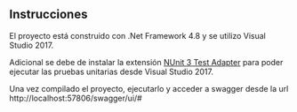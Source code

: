 ## Instrucciones 

El proyecto está construido con .Net Framework 4.8 y se utilizo Visual Studio 2017.  

Adicional se debe de instalar la extensión [NUnit 3 Test Adapter](https://docs.nunit.org/articles/vs-test-adapter/Index.html) para poder ejecutar las pruebas unitarias desde Visual Studio 2017.

Una vez compilado el proyecto, ejecutarlo y acceder a swagger desde la url http://localhost:57806/swagger/ui/#


